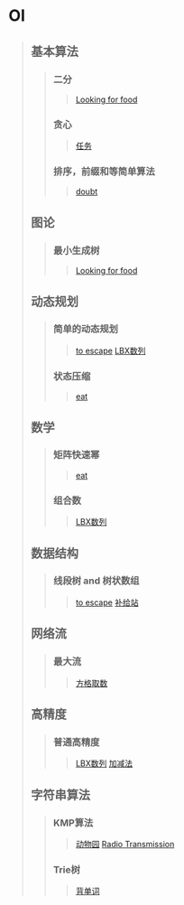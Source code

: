 # OI
> ## 基本算法
>> ### 二分
>>> [Looking for food](https://github.com/hellonk/hellonk.github.io/blob/master/Looking%20for%20food.md)
>> ### 贪心
>>> [任务](https://github.com/hellonk/hellonk.github.io/blob/master/任务.md)
>> ### 排序，前缀和等简单算法
>>> [doubt](https://github.com/hellonk/hellonk.github.io/blob/master/doubt.md)
> ## 图论
>> ### 最小生成树
>>> [Looking for food](https://github.com/hellonk/hellonk.github.io/blob/master/Looking%20for%20food.md)
> ## 动态规划
>> ### 简单的动态规划
>>> [to escape](https://github.com/hellonk/hellonk.github.io/blob/master/to%20escape.md)
>>> [LBX数列](https://github.com/hellonk/hellonk.github.io/blob/master/LBX数列.md)
>> ### 状态压缩
>>> [eat](https://github.com/hellonk/hellonk.github.io/blob/master/eat.md)
> ## 数学
>> ### 矩阵快速幂
>>> [eat](https://github.com/hellonk/hellonk.github.io/blob/master/eat.md)
>> ### 组合数
>>> [LBX数列](https://github.com/hellonk/hellonk.github.io/blob/master/LBX数列.md)
> ## 数据结构
>> ### 线段树 and 树状数组
>>> [to escape](https://github.com/hellonk/hellonk.github.io/blob/master/to%20escape.md)
>>> [补给站](https://github.com/hellonk/hellonk.github.io/blob/master/补给站.md)
> ## 网络流
>> ### 最大流
>>> [方格取数](https://github.com/hellonk/hellonk.github.io/blob/master/方格取数.md)
> ## 高精度
>> ### 普通高精度
>>> [LBX数列](https://github.com/hellonk/hellonk.github.io/blob/master/LBX数列.md)
>>> [加减法](http://124.205.120.153/problem/1196)
> ## 字符串算法
>> ### KMP算法
>>> [动物园](https://github.com/hellonk/hellonk.github.io/blob/master/动物园.md)
>>> [Radio Transmission](https://github.com/hellonk/hellonk.github.io/blob/master/Radio%20Transmission.md)
>> ### Trie树
>>> [背单词](https://github.com/hellonk/hellonk.github.io/blob/master/%5BSCOI2016%5D背单词.md)
